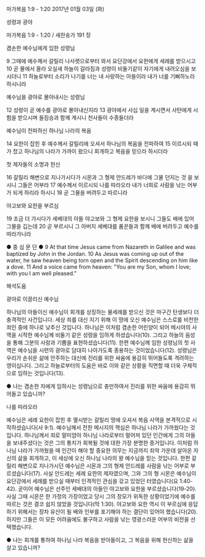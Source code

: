 마가복음 1:9 - 1:20 
2017년 01월 03일 (화)

성령과 광야



마가복음 1:9 - 1:20 / 새찬송가 191 장


겸손한 예수님에게 임한 성령님

9 그때에 예수께서 갈릴리 나사렛으로부터 와서 요단강에서 요한에게 세례를 받으시고 10 곧 물에서 올라 오실새 하늘이 갈라짐과 성령이 비둘기같이 자기에게 내려오심을 보시더니 11 하늘로부터 소리가 나기를 너는 내 사랑하는 아들이라 내가 너를 기뻐하노라 하시니라

예수님을 광야로 몰아내시는 성령님

12 성령이 곧 예수를 광야로 몰아내신지라 13 광야에서 사십 일을 계시면서 사탄에게 시험을 받으시며 들짐승과 함께 계시니 천사들이 수종들더라

예수님이 전파하신 하나님 나라의 복음

14 요한이 잡힌 후 예수께서 갈릴리에 오셔서 하나님의 복음을 전파하여 15 이르시되 때가 찼고 하나님의 나라가 가까이 왔으니 회개하고 복음을 믿으라 하시더라

첫 제자들의 소명과 헌신

16 갈릴리 해변으로 지나가시다가 시몬과 그 형제 안드레가 바다에 그물 던지는 것 을 보시니 그들은 어부라 17 예수께서 이르시되 나를 따라오라 내가 너희로 사람을 낚는 어부가 되게 하리라 하시니 18 곧 그물을 버려두고 따르니라

야고보와 요한을 부르심

19 조금 더 가시다가 세베대의 아들 야고보와 그 형제 요한을 보시니 그들도 배에 있어 그물을 깁는데 20 곧 부르시니 그 아버지 세베대를 품꾼들과 함께 배에 버려두고 예수를 따라가니라

● 중 심 문 단 ● 9 At that time Jesus came from Nazareth in Galilee and was baptized by John in the Jordan. 10 As Jesus was coming up out of the water, he saw heaven being torn open and the Spirit descending on him like a dove. 11 And a voice came from heaven: "You are my Son, whom I love; with you I am well pleased."

해석도움





광야로 이끌리신 예수님

하나님의 아들이신 예수님이 회개를 상징하는 물세례를 받으신 것은 마구간 탄생보다 더 충격적인 사건입니다. 세상 죄를 대신 지기 위해 이 땅에 오신 예수님은 스스로를 비천한 죄인 중에 하나로 낮추신 것입니다. 하나님은 이처럼 겸손한 어린양이 되어 메시야의 사역을 시작한 예수님께 비둘기 같은 성령을 임하게 하셨습니다(10). 그리고 하늘의 음성을 통해 그분의 사랑과 기쁨을 표현하셨습니다(11). 한편 예수님께 임한 성령님의 첫 사역은 예수님을 시련의 광야로 담대히 나아가도록 종용하는 것이었습니다(12). 성령님은 우리가 손쉬운 삶에 안주하는 대신에 진리를 위한 싸움에 용감히 뛰어들도록 격려하는 영이십니다. 그리고 하늘로부터의 도움은 바로 이와 같은 상황을 직면할 때 더욱 구체적으로 임하는 것입니다(13).

● 나는 겸손한 자에게 임하시는 성령님으로 충만하여서 진리를 위한 싸움에 용감히 뛰어들고 있습니까?

나를 따라오라

예수님은 세례 요한이 잡힌 후 멸시받는 갈릴리 땅에 오셔서 복음 사역을 본격적으로 시작하셨습니다(사 9:1). 예수님께서 전한 메시지의 핵심은 하나님 나라가 가까웠다는 것입니다. 하나님께서 죄로 말미암아 하나님 나라로부터 멀어져 있던 인간에게 그의 아들을 보내주셨다는 것은 그의 통치가 회복될 것에 대한 가장 분명한 증거입니다. 이처럼 하나님 나라가 가까웠을 때 인간이 해야 할 중요한 의무는 지금까지 죄악 가운데 살아온 자신의 삶을 회개하고, 이 세상에 오신 하나님 나라의 왕 예수님을 믿는 것입니다. 한편 갈릴리 해변으로 지나가시던 예수님은 시몬과 그의 형제 안드레를 사람을 낚는 어부로 부르셨습니다(17). 사실 안드레는 세례 요한의 제자였으며, 그와 그의 형 시몬은 예수님이 요단강에서 세례를 받으실 때부터 인격적인 관심을 갖고 있었던 터였습니다(요 1:40-42). 곧이어 예수님은 선주인 세배대의 아들인 야고보와 요한을 부르셨습니다(19-20). 사실 그때 시몬은 한 가정의 가장이었고 당시 그의 장모가 위독한 상황이었기에 예수를 따르는 것은 결코 쉽지 않았을 것입니다(막 1:30). 야고보와 요한 역시 이 부르심에 응답하기 위해서는 장차 유산이 될 배와 인부를 포기해야 하는 결단이 있어야 했습니다(20). 하지만 그들은 이 모든 어려움에도 불구하고 사람을 낚는 영광스러운 어부의 비전을 선택했습니다.

● 나는 회개를 통하여 하나님 나라 복음을 받아들이고, 그 복음을 위해 헌신하는 삶을 살고 있습니까?